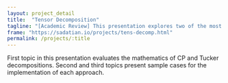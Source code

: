 ```yaml
---
layout: project_detail
title:  "Tensor Decomposition"
tagline: "[Academic Review] This presentation explores two of the most useful decompositions of high-dimensional data and their use in machine learning."
frame: "https://sadatian.io/projects/tens-decomp.html"
permalink: /projects/:title
---
```

First topic in this presentation evaluates the mathematics of CP and Tucker decompositions. Second and third topics present sample cases for the implementation of each approach.